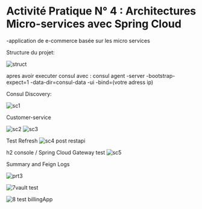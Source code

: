 # Activité Pratique N° 4 : Architectures Micro-services avec Spring Cloud 
-application de e-commerce basée sur les micro services

Structure du projet:

![struct](https://github.com/YoussefDinar/Dinar-Youssef-JEE-2/assets/94021293/90b5c4c9-f6fe-451b-a84e-847c8bfc7fb4)


apres avoir executer consul avec : consul agent -server -bootstrap-expect=1 -data-dir=consul-data -ui -bind=(votre adress ip)



Consul Discovery:

![sc1](https://github.com/YoussefDinar/Dinar-Youssef-JEE-2/assets/94021293/91f8dc49-39dc-4851-aedf-a4c98e1a8243)


Customer-service

![sc2](https://github.com/YoussefDinar/Dinar-Youssef-JEE-2/assets/94021293/c8eac67f-c4c7-4b59-97da-b732eb27d1b2)
![sc3](https://github.com/YoussefDinar/Dinar-Youssef-JEE-2/assets/94021293/d8462936-1642-44b3-af36-98f29562d588)

Test Refresh
![sc4 post restapi](https://github.com/YoussefDinar/Dinar-Youssef-JEE-2/assets/94021293/53a207cd-644a-406f-8d3c-876415987b50)


h2 console / Spring Cloud Gateway test
![sc5](https://github.com/YoussefDinar/Dinar-Youssef-JEE-2/assets/94021293/21a72bbc-a959-4f02-a47f-99617bd69292)


Summary and Feign Logs

![prt3](https://github.com/YoussefDinar/Dinar-Youssef-JEE-2/assets/94021293/e18c47e9-c298-42ca-9e37-caa3ebaaf668)


![7vault test](https://github.com/YoussefDinar/Dinar-Youssef-JEE-2/assets/94021293/b7070630-71db-43c7-9d9f-aa2334139567)


![8 test billingApp](https://github.com/YoussefDinar/Dinar-Youssef-JEE-2/assets/94021293/99a63da6-e3bd-41c2-8f2d-571c1209ae4c)


